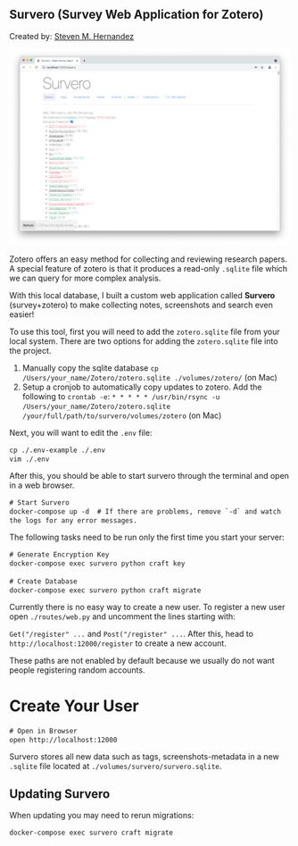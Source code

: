## Survero (Survey Web Application for Zotero)

Created by: [Steven M. Hernandez](https://github.com/StevenMHernandez)

![Screenshot of Survero](figures/survero.png)

Zotero offers an easy method for collecting and reviewing research papers.  
A special feature of zotero is that it produces a read-only `.sqlite` file which we can query for more complex analysis.

With this local database, I built a custom web application called **Survero** (survey+zotero) to make collecting notes, screenshots and search even easier!

To use this tool, first you will need to add the `zotero.sqlite` file from your local system.
There are two options for adding the `zotero.sqlite` file into the project.

1. Manually copy the sqlite database `cp /Users/your_name/Zotero/zotero.sqlite ./volumes/zotero/` (on Mac)
2. Setup a cronjob to automatically copy updates to zotero. Add the following to `crontab -e`: `* * * * * /usr/bin/rsync -u /Users/your_name/Zotero/zotero.sqlite /your/full/path/to/survero/volumes/zotero` (on Mac)

Next, you will want to edit the `.env` file:

```
cp ./.env-example ./.env 
vim ./.env
```

After this, you should be able to start survero through the terminal and open in a web browser.

```
# Start Survero
docker-compose up -d  # If there are problems, remove `-d` and watch the logs for any error messages.
```

The following tasks need to be run only the first time you start your server:

```
# Generate Encryption Key
docker-compose exec survero python craft key

# Create Database
docker-compose exec survero python craft migrate
```

Currently there is no easy way to create a new user. 
To register a new user open `./routes/web.py` and uncomment the lines starting with:

`Get("/register" ...` and `Post("/register" ...`. After this, head to `http://localhost:12000/register` to create a new account.

These paths are not enabled by default because we usually do not want people registering random accounts.

# Create Your User
```
# Open in Browser
open http://localhost:12000
```

Survero stores all new data such as tags, screenshots-metadata in a new `.sqlite` file located at `./volumes/survero/survero.sqlite`.

## Updating Survero

When updating you may need to rerun migrations:

```
docker-compose exec survero craft migrate   
```
